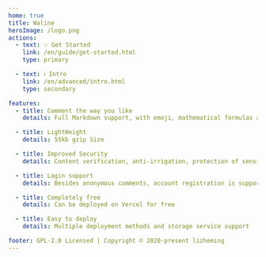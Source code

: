 ```yaml
---
home: true
title: Waline
heroImage: /logo.png
actions:
  - text: 💡 Get Started
    link: /en/guide/get-started.html
    type: primary

  - text: ℹ️ Intro
    link: /en/advanced/intro.html
    type: secondary

features:
  - title: Comment the way you like
    details: Full Markdown support, with emoji, mathematical formulas and HTML embedding support

  - title: LightWeight
    details: 55kb gzip Size

  - title: Improved Security
    details: Content verification, anti-irrigation, protection of sensitive data, etc.

  - title: Login support
    details: Besides anonymous comments, account registration is supported to maintain identity

  - title: Completely free
    details: Can be deployed on Vercel for free

  - title: Easy to deploy
    details: Multiple deployment methods and storage service support

footer: GPL-2.0 Licensed | Copyright © 2020-present lizheming
---
```

